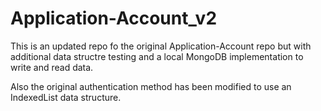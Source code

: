 # Application-Account_v2
This is an updated repo fo the original Application-Account repo but with additional data structre testing and a local MongoDB implementation to write and read data.

Also the original authentication method has been modified to use an IndexedList data structure.
